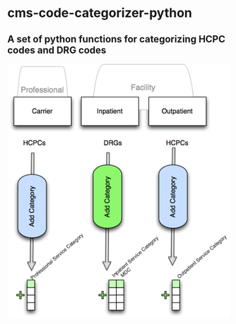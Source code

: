 # cms-code-categorizer-python
##  A set of python functions for categorizing HCPC codes and DRG codes

![ explanation ](cms-categorizer.png)


